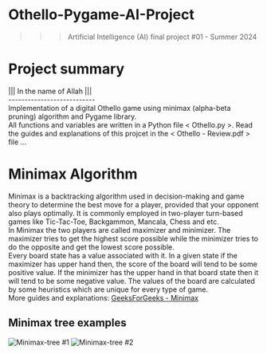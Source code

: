 ﻿# Othello-Pygame-AI-Project
>>> Artificial Intelligence (AI) final project #01 - Summer 2024

# Project summary
||| In the name of Allah ||| <br />
--------------------------- <br />
Implementation of a digital Othello game using minimax (alpha-beta pruning) algorithm and Pygame library. <br />
All functions and variables are written in a Python file < Othello.py >. Read the guides and explanations of this projcet in the < Othello - Review.pdf > file ...

# Minimax Algorithm
Minimax is a backtracking algorithm used in decision-making and game theory to determine the best move for a player, provided that your opponent also plays optimally. It is commonly employed in two-player turn-based games like Tic-Tac-Toe, Backgammon, Mancala, Chess and etc. <br />
In Minimax the two players are called maximizer and minimizer. The maximizer tries to get the highest score possible while the minimizer tries to do the opposite and get the lowest score possible. <br />
Every board state has a value associated with it. In a given state if the maximizer has upper hand then, the score of the board will tend to be some positive value. If the minimizer has the upper hand in that board state then it will tend to be some negative value. The values of the board are calculated by some heuristics which are unique for every type of game. <br />
More guides and explanations: [GeeksForGeeks - Minimax](https://www.geeksforgeeks.org/minimax-algorithm-in-game-theory-set-1-introduction/)

## Minimax tree examples
![Minimax-tree #1](https://github.com/user-attachments/assets/5dbf1b42-aac3-4b0f-931d-b4e935244db5)
![Minimax-tree #2](https://github.com/user-attachments/assets/58e49241-c6dd-48ea-86b2-010c3cfa4f5b)
